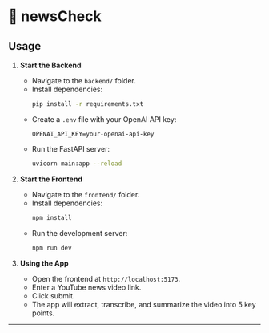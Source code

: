 # 📰 newsCheck

## Usage

1. **Start the Backend**  
   - Navigate to the `backend/` folder.
   - Install dependencies:
     ```bash
     pip install -r requirements.txt
     ```
   - Create a `.env` file with your OpenAI API key:
     ```
     OPENAI_API_KEY=your-openai-api-key
     ```
   - Run the FastAPI server:
     ```bash
     uvicorn main:app --reload
     ```

2. **Start the Frontend**  
   - Navigate to the `frontend/` folder.
   - Install dependencies:
     ```bash
     npm install
     ```
   - Run the development server:
     ```bash
     npm run dev
     ```

3. **Using the App**  
   - Open the frontend at `http://localhost:5173`.
   - Enter a YouTube news video link.
   - Click submit.
   - The app will extract, transcribe, and summarize the video into 5 key points.

---
